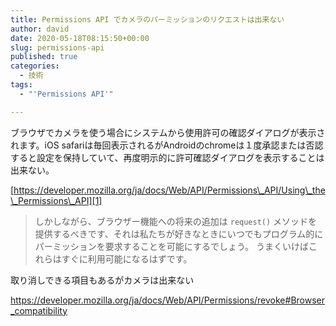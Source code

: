 ```yaml
---
title: Permissions API でカメラのパーミッションのリクエストは出来ない
author: david
date: 2020-05-18T08:15:50+00:00
slug: permissions-api
published: true
categories:
  - 技術
tags:
  - "'Permissions API'"

---
```

ブラウザでカメラを使う場合にシステムから使用許可の確認ダイアログが表示されます。iOS safariは毎回表示されるがAndroidのchromeは１度承認または否認すると設定を保持していて、再度明示的に許可確認ダイアログを表示することは出来ない。

[https://developer.mozilla.org/ja/docs/Web/API/Permissions\_API/Using\_the\_Permissions\_API][1]

> しかしながら、ブラウザー機能への将来の追加は `request()` メソッドを提供するべきです、それは私たちが好きなときにいつでもプログラム的にパーミッションを要求することを可能にするでしょう。 うまくいけばこれらはすぐに利用可能になるはずです。

取り消しできる項目もあるがカメラは出来ない

<https://developer.mozilla.org/ja/docs/Web/API/Permissions/revoke#Browser_compatibility>

 [1]: https://developer.mozilla.org/ja/docs/Web/API/Permissions_API/Using_the_Permissions_API